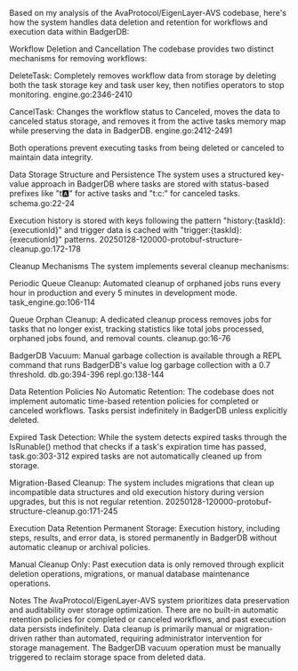 Based on my analysis of the AvaProtocol/EigenLayer-AVS codebase, here's how the system handles data deletion and retention for workflows and execution data within BadgerDB:

Workflow Deletion and Cancellation
The codebase provides two distinct mechanisms for removing workflows:

DeleteTask: Completely removes workflow data from storage by deleting both the task storage key and task user key, then notifies operators to stop monitoring. engine.go:2346-2410

CancelTask: Changes the workflow status to Canceled, moves the data to canceled status storage, and removes it from the active tasks memory map while preserving the data in BadgerDB. engine.go:2412-2491

Both operations prevent executing tasks from being deleted or canceled to maintain data integrity.

Data Storage Structure and Persistence
The system uses a structured key-value approach in BadgerDB where tasks are stored with status-based prefixes like "t:a:" for active tasks and "t:c:" for canceled tasks. schema.go:22-24

Execution history is stored with keys following the pattern "history:{taskId}:{executionId}" and trigger data is cached with "trigger:{taskId}:{executionId}" patterns. 20250128-120000-protobuf-structure-cleanup.go:172-178

Cleanup Mechanisms
The system implements several cleanup mechanisms:

Periodic Queue Cleanup: Automated cleanup of orphaned jobs runs every hour in production and every 5 minutes in development mode. task_engine.go:106-114

Queue Orphan Cleanup: A dedicated cleanup process removes jobs for tasks that no longer exist, tracking statistics like total jobs processed, orphaned jobs found, and removal counts. cleanup.go:16-76

BadgerDB Vacuum: Manual garbage collection is available through a REPL command that runs BadgerDB's value log garbage collection with a 0.7 threshold. db.go:394-396 repl.go:138-144

Data Retention Policies
No Automatic Retention: The codebase does not implement automatic time-based retention policies for completed or canceled workflows. Tasks persist indefinitely in BadgerDB unless explicitly deleted.

Expired Task Detection: While the system detects expired tasks through the IsRunable() method that checks if a task's expiration time has passed, task.go:303-312 expired tasks are not automatically cleaned up from storage.

Migration-Based Cleanup: The system includes migrations that clean up incompatible data structures and old execution history during version upgrades, but this is not regular retention. 20250128-120000-protobuf-structure-cleanup.go:171-245

Execution Data Retention
Permanent Storage: Execution history, including steps, results, and error data, is stored permanently in BadgerDB without automatic cleanup or archival policies.

Manual Cleanup Only: Past execution data is only removed through explicit deletion operations, migrations, or manual database maintenance operations.

Notes
The AvaProtocol/EigenLayer-AVS system prioritizes data preservation and auditability over storage optimization. There are no built-in automatic retention policies for completed or canceled workflows, and past execution data persists indefinitely. Data cleanup is primarily manual or migration-driven rather than automated, requiring administrator intervention for storage management. The BadgerDB vacuum operation must be manually triggered to reclaim storage space from deleted data.
